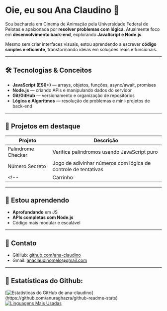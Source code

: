 # Oie, eu sou Ana Claudino 🌺

Sou bacharela em Cinema de Animação pela Universidade Federal de Pelotas e apaixonada por **resolver problemas com lógica**. Atualmente foco em **desenvolvimento back-end**, explorando **JavaScript e Node.js**.  

Mesmo sem criar interfaces visuais, estou aprendendo a escrever **código simples e eficiente**, transformando ideias em soluções reais e funcionais.

---

## 🛠 Tecnologias & Conceitos

- **JavaScript (ES6+)** — arrays, objetos, funções, async/await, promises  
- **Node.js** — criando APIs e manipulando dados do servidor  
- **Git/GitHub** — versionamento e organização de repositórios  
- **Lógica e Algoritmos** — resolução de problemas e mini-projetos de back-end  

---

## 📂 Projetos em destaque

| Projeto | Descrição |
|---------|-----------|
| Palindrome Checker | Verifica palíndromos usando JavaScript puro |
| Número Secreto    | Jogo de adivinhar números com lógica de controle de tentativas|
<!--| Carrinho          | Sistema de simulação de carrinho <br> manipulação de objetos e arrays |-->

---

## 🌺 Estou aprendendo

- **Aprofundando** em JS
- **APIs completas com Node.js**  
- Código mais modular e escalável
<!--- Integrar **bancos de dados** (MongoDB / PostgreSQL) -->

---

## 🌺 Contato 

- GitHub: [github.com/ana-claudino](https://github.com/ana-claudino)  
- Gmail: [anaclaudinomelo@gmail.com](anaclaudinomelo@gmail.com)

---

## 🌺 Estatísticas do Github:
[![Estatísticas do GitHub de ana-claudino]([[https://github-readme-stats.vercel.app/api?username=oPaozinh0&show_icons=true&theme=radical&hide_border=true&include_all_commits=true&count_private=true](https://github-readme-stats.vercel.app/api?username=ana-claudino&layout=compact&theme=radical&hide_border=true)](https://github-readme-stats.vercel.app/api?username=ana-claudino&layout=compact&theme=radical&hide_border=true))](https://github.com/anuraghazra/github-readme-stats)
[![Linguagens Mais Usadas](https://github-readme-stats.vercel.app/api/top-langs/?username=ana-claudino&layout=compact&theme=radical&hide_border=true)](https://github.com/anuraghazra/github-readme-stats)
